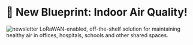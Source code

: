 # 🫧 New Blueprint: Indoor Air Quality!
![newsletter](https://github.com/user-attachments/assets/bbf80f43-b812-4bca-91f9-1fab4539e115)
LoRaWAN-enabled, off-the-shelf solution for maintaining healthy air in offices, hospitals, schools and other shared spaces.
